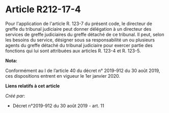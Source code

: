 # Article R212-17-4

Pour l'application de l'article R. 123-7 du présent code, le directeur de greffe du tribunal judiciaire peut donner
délégation à un directeur des services de greffe judiciaires du greffe détaché de ce tribunal. Il peut, selon les besoins du
service, désigner sous sa responsabilité un ou plusieurs agents du greffe détaché du tribunal judiciaire pour exercer partie
des fonctions qui lui sont attribuées aux articles R. 123-4 et R. 123-5.

**Nota:**

Conformément au I de l’article 40 du décret n° 2019-912 du 30 août 2019, ces dispositions entrent en vigueur le 1er janvier
2020.

**Liens relatifs à cet article**

_Créé par_:

  - Décret n°2019-912 du 30 août 2019 - art. 11

